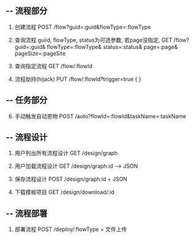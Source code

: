 --
流程部分
--

1. 创建流程
POST  /flow?guid=:guid&flowType=:flowType

2. 查询流程          guiid, flowType, status为可选参数, 若page没指定, 
GET   /flow?
guid=:guid&
flowType=:flowType&
status=:status&
page=:page&
pageSize=:pageSite

3. 查询指定流程
GET /flow/:flowId

4. 流程劫持(hijack)
PUT /flow/:flowId?trigger=true
{
}

-- 
任务部分
--



 

6. 手动触发自动恩物
POST /auto?flowId=:flowId&taskName=:taskName

--
流程设计
--

1. 用户列出所有流程设计
GET /design/graph

2. 用户加载流程设计
GET /design/graph:id  --> JSON

3. 保存流程设计
POST /design/graph:id  + JSON

4. 下载模板项目
GET /design/download/:id

--
流程部署
--
1. 部署流程
POST /deploy/:flowType  + 文件上传


